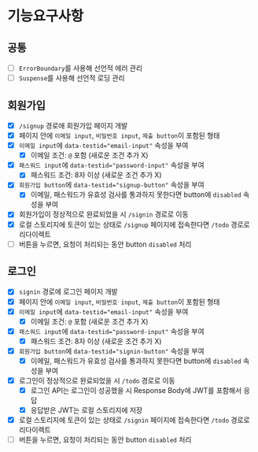 # 기능요구사항

## 공통

- [ ] `ErrorBoundary`를 사용해 선언적 에러 관리
- [ ] `Suspense`를 사용해 선언적 로딩 관리

## 회원가입

- [x] `/signup` 경로애 회원가입 페이지 개발
- [x] 페이지 안에 `이메일 input`, `비밀번호 input`, `제출 button`이 포함된 형태
- [x] `이메일 input`에 `data-testid="email-input"` 속성을 부여
  - [x] 이메일 조건: `@` 포함 (새로운 조건 추가 X)
- [x] `패스워드 input`에 `data-testid="password-input"` 속성을 부여
  - [x] 패스워드 조건: 8자 이상 (새로운 조건 추가 X)
- [x] `회원가입 button`에 `data-testid="signup-button"` 속성을 부여
  - [x] 이메일, 패스워드가 유효성 검사를 통과하지 못한다면 button에 `disabled` 속성을 부여
- [x] 회원가입이 정상적으로 완료되었을 시 `/signin` 경로로 이동
- [x] 로컬 스토리지에 토큰이 있는 상태로 `/signup` 페이지에 접속한다면 `/todo` 경로로 리다이렉트
- [ ] 버튼을 누르면, 요청이 처리되는 동안 button `disabled` 처리

## 로그인

- [x] `signin` 경로에 로그인 페이지 개발
- [x] 페이지 안에 `이메일 input`, `비밀번호 input`, `제출 button`이 포함된 형태
- [x] `이메일 input`에 `data-testid="email-input"` 속성을 부여
  - [x] 이메일 조건: `@` 포함 (새로운 조건 추가 X)
- [x] `패스워드 input`에 `data-testid="password-input"` 속성을 부여
  - [x] 패스워드 조건: 8자 이상 (새로운 조건 추가 X)
- [x] `회원가입 button`에 `data-testid="signin-button"` 속성을 부여
  - [x] 이메일, 패스워드가 유효성 검사를 통과하지 못한다면 button에 `disabled` 속성을 부여
- [x] 로그인이 정상적으로 완료되었을 시 `/todo` 경로로 이동
  - [x] 로그인 API는 로그인이 성공했을 시 Response Body에 JWT를 포함해서 응답
  - [x] 응답받은 JWT는 로컬 스토리지에 저장
- [x] 로컬 스토리지에 토큰이 있는 상태로 `/signin` 페이지에 접속한다면 `/todo` 경로로 리다이렉트
- [ ] 버튼을 누르면, 요청이 처리되는 동안 button `disabled` 처리

